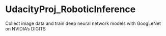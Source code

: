# UdacityProj_RoboticInference
Collect image data and train deep neural network models with GoogLeNet on NVIDIA’s DIGITS
